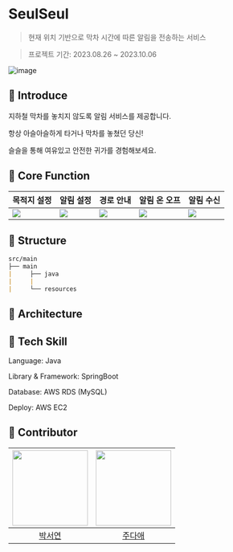 # SeulSeul

> 현재 위치 기반으로 막차 시간에 따른 알림을 전송하는 서비스

> 프로젝트 기간: 2023.08.26 ~ 2023.10.06

![image](https://media.discordapp.net/attachments/1143088443224772680/1163125169766805574/6fefef5562b75d85.jpg?ex=653e6fba&is=652bfaba&hm=0b08d0a7401d80e45f7007ad7a04c9ec1e9bf784f60cc7f650818083daa1e698&=&width=1193&height=671)


## 🚉 Introduce 

지하철 막차를 놓치지 않도록 알림 서비스를 제공합니다.

항상 아슬아슬하게 타거나 막차를 놓쳤던 당신!

슬슬을 통해 여유있고 안전한 귀가를 경험해보세요.



## 🚉 Core Function

|목적지 설정|알림 설정|경로 안내|알림 온 오프|알림 수신|
|-----------|---------|--------|--------|--------|
|![](https://media.discordapp.net/attachments/1143088443224772680/1163127279363313674/2.png?ex=653e71b1&is=652bfcb1&hm=2139b369609fff6e0e9cc9d1a73f1f01808f480e21e6f5903559a2512212410f&=&width=377&height=670)|![](https://media.discordapp.net/attachments/1143088443224772680/1163127279845654558/3.png?ex=653e71b1&is=652bfcb1&hm=9d5b04f2eabe386af671e7dd3f7a9bbcece6b1000f712aa85014e6840b3e28ba&=&width=377&height=670)|![](https://media.discordapp.net/attachments/1143088443224772680/1163127280273477654/4.png?ex=653e71b1&is=652bfcb1&hm=7b65f98781b0f99556e8f699260d36a2d47f04cb3f33f4e9a6409e2bab730843&=&width=377&height=670)|![](https://media.discordapp.net/attachments/1143088443224772680/1163127280692895785/5.png?ex=653e71b1&is=652bfcb1&hm=5c72c6e9aca7e4f968803f100bdae80250bf4275f879d5348a65cba7fde8b50d&=&width=377&height=670)|![](https://media.discordapp.net/attachments/1143088443224772680/1163129626344828969/6.png?ex=653e73e0&is=652bfee0&hm=c0dc5af139b01eb1c5e3a0439d7dcd997a326b9f8c68b22dd453e96c899899cb&=&width=377&height=670)


## 🚉 Structure

```markdown
src/main
├── main
|     ├── java
|     |
|     └── resources

```


## 🚉 Architecture

## 🚉 Tech Skill

Language: Java

Library & Framework: SpringBoot

Database: AWS RDS (MySQL)

Deploy: AWS EC2

## 🚉 Contributor
|<img width=150 src="https://avatars.githubusercontent.com/u/125520029?v=4" />|<img width=150 src="https://avatars.githubusercontent.com/u/68958749?v=4" />
|:----:|:----:|
| [박서연](https://github.com/seoyeon0201) | [주다애](https://github.com/jooda00)
